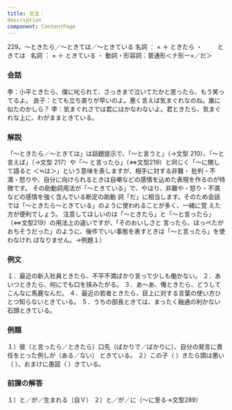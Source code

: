 ```yaml
---
title: 文法：
description
component: ContentPage
---
```



229。～ときたら／～ときては／～ときている
名詞 ： × ＋ ときたら ・
        ときては  
名詞 ： × ＋ ときている ・
動詞・形容詞：普通形＜ナ形ー×／だ＞      
### 会話
李：小平ときたら、僕に叱られて、さっきまで泣いてたかと思ったら、もう笑ってるよ。 良子：とても立ち直りが早いのよ。悪く言えば気まぐれなのね。誰に似たのかしら？
李：気まぐれさでは君にはかなわないよ。君ときたら、気まぐれな上に、わがままときている。
### 解説
「～ときたら／～ときては」は話題提示で、「～と言うと」（→文型 210）、「～と言えば」（→文型 217）や「～ と言ったら」（⇔文型219）と同じく「～に関して語ると ＜≒は＞」という意味を表しますが、相手に対する非難・ 批判・不満・怒りや、自分に向けられるときは自嘲などの感情を込めた表現を作るのが特徴です。
その助動詞用法が「～ときている」で、やはり、非難や・怒り・不満などの感情を強く含んでいる断定の助動 詞「だ」に相当します。そのため会話では「～ときたら～ときている」のように使われることが多く、一緒に覚 えた方が便利でしょう。
注意してほしいのは「～ときたら」と「～と言ったら」（⇔文型219）の用法上の違いですが、「そのおいしさと 言ったら、ほっぺたがおちそうだった」のように、後件でいい事態を表すときは「～と言ったら」を使わなけれ ばなりません。→例題１）
### 例文
１．最近の新入社員ときたら、不平不満ばかり言って少しも働かない。
２．あいつときたら、何にでも口を挟みたがる。
３．あ～あ、俺ときたら、どうしてこんなに馬鹿なんだ。
４．最近の若者ときたら、目上に対する言葉の使い方ひとつ知らないときている。
５．うちの部長ときては、まったく融通の利かない石頭ときている。
### 例題
１）彼（と言ったら／ときたら）口先（ばかりで／ばかりに）、自分の発言に責任をとった例しが（ある／ない）
ときている。
２）この子（ ）きたら頭は悪い（ ）、おまけに愚図（ ）きている。
### 前課の解答
１）と／が／生まれる（自Ｖ）
２）と／が／に（～に至る→文型289）
